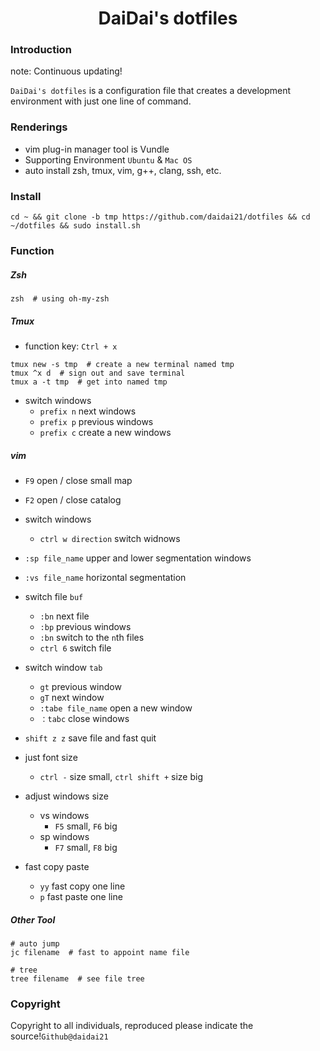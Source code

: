 <div align=center><h1>DaiDai's dotfiles</h1></div>


### Introduction

note: Continuous updating!

`DaiDai's dotfiles` is a configuration file that creates a development environment with just one line of command.

### Renderings

- vim plug-in manager tool is Vundle
- Supporting Environment `Ubuntu` & `Mac OS`
- auto install zsh, tmux, vim, g++, clang, ssh, etc.

### Install

```shell
cd ~ && git clone -b tmp https://github.com/daidai21/dotfiles && cd ~/dotfiles && sudo install.sh
```

### Function

##### Zsh

```shell
zsh  # using oh-my-zsh
```

##### Tmux

- function key: `Ctrl + x`

```shell
tmux new -s tmp  # create a new terminal named tmp
tmux ^x d  # sign out and save terminal
tmux a -t tmp  # get into named tmp
```

- switch windows
  - `prefix n` next windows
  - `prefix p` previous windows
  - `prefix c` create a new windows

##### vim

- `F9`  open / close small map
- `F2`  open / close catalog

- switch windows
  - `ctrl w direction`  switch widnows
- `:sp file_name`  upper and lower segmentation windows
- `:vs file_name`  horizontal segmentation
- switch file `buf`
  - `:bn`  next file
  - `:bp`  previous windows
  - `:bn`  switch to the `n`th files
  - `ctrl 6`  switch file
- switch window `tab`
  - `gt`  previous window
  - `gT`  next window
  - `:tabe file_name`  open a new window
  - `：tabc`  close windows

- `shift z z`  save file and fast quit
- just font size
  - `ctrl -` size small, `ctrl shift +` size big
- adjust windows size
  - vs windows
    - `F5` small, `F6` big
  - sp windows
    - `F7` small, `F8` big
- fast copy paste
  - `yy` fast copy one line
  - `p` fast paste one line

##### Other Tool

```shell
# auto jump
jc filename  # fast to appoint name file

# tree
tree filename  # see file tree
```

### Copyright

Copyright to all individuals, reproduced please indicate the source!`Github@daidai21`

